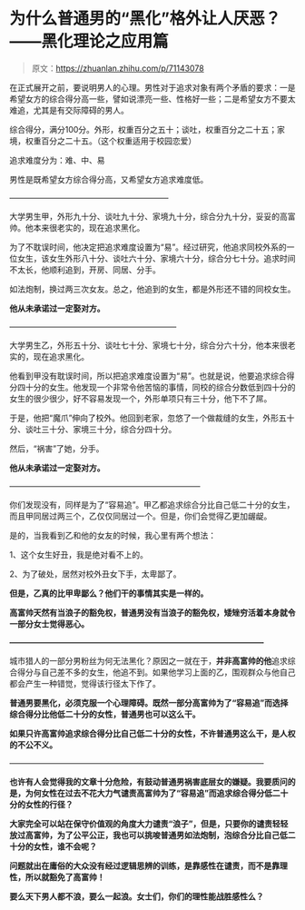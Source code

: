 # 为什么普通男的“黑化”格外让人厌恶？——黑化理论之应用篇

> 原文：<https://zhuanlan.zhihu.com/p/71143078>

在正式展开之前，要说明男人的心理。男性对于追求对象有两个矛盾的要求：一是希望女方的综合得分高一些，譬如说漂亮一些、性格好一些；二是希望女方不要太难追，尤其是有交际障碍的男人。

综合得分，满分100分。外形，权重百分之五十；谈吐，权重百分之二十五；家境，权重百分之二十五。（这个权重适用于校园恋爱）

追求难度分为：难、中、易

男性是既希望女方综合得分高，又希望女方追求难度低。

————————————————————

大学男生甲，外形九十分、谈吐九十分、家境九十分，综合分九十分，妥妥的高富帅。他本来很老实的，现在追求黑化。

为了不耽误时间，他决定把追求难度设置为“易”。经过研究，他追求同校外系的一位女生，该女生外形八十分、谈吐六十分、家境六十分，综合分七十分。追求时间不太长，他顺利追到，开房、同居、分手。

如法炮制，换过两三次女友。总之，他追到的女生，都是外形还不错的同校女生。

**他从未承诺过一定娶对方。**

—————————————————————

大学男生乙，外形五十分、谈吐七十分、家境七十分，综合分六十分，他本来很老实的，现在追求黑化。

他看到甲没有耽误时间，所以把追求难度设置为“易”。也就是说，他要追求综合得分四十分的女生。他发现一个非常令他苦恼的事情，同校的综合分数低到四十分的女生的很少很少，好不容易发现一个，外形单项只有三十分，他下不了屌。

于是，他把“魔爪”伸向了校外。他回到老家，忽悠了一个做裁缝的女生，外形五十分、谈吐三十分、家境三十分，综合分四十分。

然后，“祸害”了她，分手。

**他从未承诺过一定娶对方。**

————————————————————————

你们发现没有，同样是为了“容易追”。甲乙都追求综合分比自己低二十分的女生，而且甲同居过两三个，乙仅仅同居过一个。但是，你们会觉得乙更加龌龊。

是的，当我看到乙和他的女友的时候，我心里有两个想法：

1、这个女生好丑，我是绝对看不上的。

2、为了破处，居然对校外丑女下手，太卑鄙了。

**但是，乙真的比甲卑鄙么？他们干的事情其实是一样的。**

**高富帅天然有当浪子的豁免权，普通男没有当浪子的豁免权，矮矬穷活着本身就令一部分女士觉得恶心。**

**————————————————————————————————**

城市猎人的一部分男粉丝为何无法黑化？原因之一就在于，**并非高富帅的他**追求综合得分与自己差不多的女生，他追不到。如果他学习上面的乙，围观群众与他自己都会产生一种错觉，觉得该行径太下作了。

**普通男要黑化，必须克服一个心理障碍。既然一部分高富帅为了“容易追”而选择综合得分比他低二十分的女性，普通男也可以这么干。**

**如果只许高富帅追求综合得分比自己低二十分的女性，不许普通男这么干，是人权的不公不义。**

————————————————————————————————

**也许有人会觉得我的文章十分危险，有鼓动普通男祸害底层女的嫌疑。我要质问的是，为何女性在过去不花大力气谴责高富帅为了“容易追”而追求综合得分低二十分的女性的行径？**

**大家完全可以站在保守价值观的角度大力谴责“浪子”，但是，只要你的谴责轻轻放过高富帅，为了公平公正，我也可以挑唆普通男如法炮制，泡综合分比自己低二十分的女性，谁不会呢？**

**问题就出在庸俗的大众没有经过逻辑思辨的训练，是靠感性在谴责，而不是靠理性，所以就豁免了高富帅！**

**要么天下男人都不浪，要么一起浪。女士们，你们的理性能战胜感性么？**